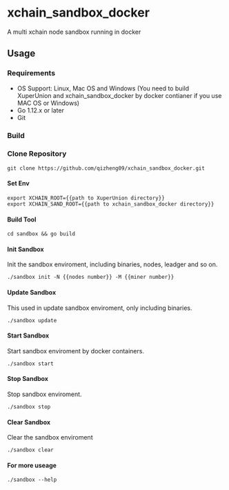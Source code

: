 # xchain_sandbox_docker
A multi xchain node sandbox running in docker

## Usage

### Requirements

* OS Support: Linux, Mac OS and Windows 
  (You need to build XuperUnion and xchain_sandbox_docker by docker contianer if you use MAC OS or Windows)
* Go 1.12.x or later
* Git

### Build

### Clone Repository

``` 
git clone https://github.com/qizheng09/xchain_sandbox_docker.git
```

#### Set Env

``` 
export XCHAIN_ROOT={{path to XuperUnion directory}}
export XCHAIN_SAND_ROOT={{path to xchain_sandbox_docker directory}}
```

#### Build Tool

``` 
cd sandbox && go build
```

#### Init Sandbox

Init the sandbox enviroment, including binaries, nodes, leadger and so on.

```
./sandbox init -N {{nodes number}} -M {{miner number}}
```
#### Update Sandbox

This used in update sandbox enviroment, only including binaries.

```
./sandbox update
```

#### Start Sandbox

Start sandbox enviroment by docker containers.

```
./sandbox start 
```

#### Stop Sandbox

Stop sandbox enviroment.

```
./sandbox stop 
```

#### Clear Sandbox

Clear the sandbox enviroment

```
./sandbox clear 
```

#### For more useage

```
./sandbox --help
```